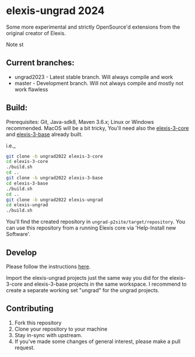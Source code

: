 # elexis-ungrad 2024

Some more experimental and strictly OpenSource'd extensions from the original creator of Elexis. 

Note st

## Current branches:

* ungrad2023 - Latest stable branch. Will always compile and work
* master - Development branch. Will not always compile and mostly not work flawless



## Build:

Prerequisites: Git, Java-sdk8, Maven 3.6.x; Linux or Windows recommended. MacOS will be a bit tricky,
You'll need also the [elexis-3-core](https://github.com/rgwch/elexis-3-core) and [elexis-3-base](https://github.com/rgwch/elexis-3-core) already built.

i.e._

```bash
git clone -b ungrad2022 elexis-3-core
cd elexis-3-core
./build.sh
cd ..
git clone -b ungrad2022 elexis-3-base
cd elexis-3-base
./build.sh
cd ..
git clone -b ungrad2022 elexis-ungrad
cd elexis-ungrad
./build.sh

```

You'll find the created repository in `ungrad-p2site/target/repository`. You can use this repository from a running Elexis core via 'Help-Install new Software'.

## Develop

Please follow the instructions [here](https://github.com/rgwch/elexis-3-core/blob/develop/readme.md).

Import the elexis-ungrad projects just the same way you did for the elexis-3-core and elexis-3-base projects in the same workspace. I recommend to create a separate working set "ungrad" for the ungrad projects.

## Contributing

1. Fork this repository
2. Clone your repository to your machine
3. Stay in-sync with upstream.
4. If you've made some changes of general interest, please make a pull request.
